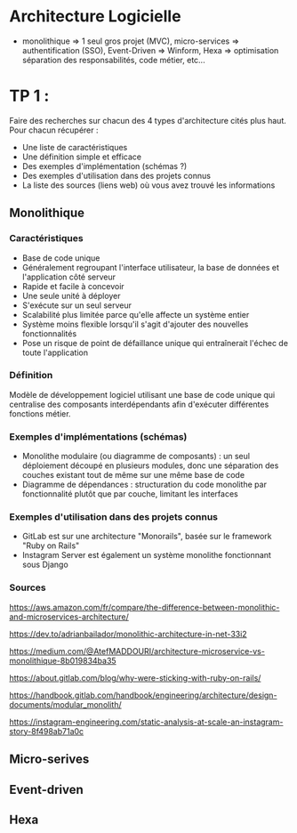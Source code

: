 # Architecture Logicielle

- monolithique => 1 seul gros projet (MVC), micro-services => authentification (SSO), Event-Driven => Winform, Hexa => optimisation séparation des responsabilités, code métier, etc...


# TP 1 :

Faire des recherches sur chacun des 4 types d'architecture cités plus haut. Pour chacun récupérer : 

- Une liste de caractéristiques
- Une définition simple et efficace
- Des exemples d'implémentation (schémas ?)
- Des exemples d'utilisation dans des projets connus
- La liste des sources (liens web) où vous avez trouvé les informations


## Monolithique

### Caractéristiques

- Base de code unique
- Généralement regroupant l'interface utilisateur, la base de données et l'application côté serveur
- Rapide et facile à concevoir
- Une seule unité à déployer
- S'exécute sur un seul serveur
- Scalabilité plus limitée parce qu'elle affecte un système entier
- Système moins flexible lorsqu'il s'agit d'ajouter des nouvelles fonctionnalités
- Pose un risque de point de défaillance unique qui entraînerait l'échec de toute l'application

### Définition

Modèle de développement logiciel utilisant une base de code unique qui centralise des composants interdépendants afin d'exécuter différentes fonctions métier.

### Exemples d'implémentations (schémas)

- Monolithe modulaire (ou diagramme de composants) : un seul déploiement découpé en plusieurs modules, donc une séparation des couches existant tout de même sur une même base de code
- Diagramme de dépendances : structuration du code monolithe par fonctionnalité plutôt que par couche, limitant les interfaces

### Exemples d'utilisation dans des projets connus

- GitLab est sur une architecture "Monorails", basée sur le framework "Ruby on Rails"
- Instagram Server est également un système monolithe fonctionnant sous Django

### Sources

https://aws.amazon.com/fr/compare/the-difference-between-monolithic-and-microservices-architecture/

https://dev.to/adrianbailador/monolithic-architecture-in-net-33i2

https://medium.com/@AtefMADDOURI/architecture-microservice-vs-monolithique-8b019834ba35

https://about.gitlab.com/blog/why-were-sticking-with-ruby-on-rails/

https://handbook.gitlab.com/handbook/engineering/architecture/design-documents/modular_monolith/

https://instagram-engineering.com/static-analysis-at-scale-an-instagram-story-8f498ab71a0c

## Micro-serives


## Event-driven

## Hexa